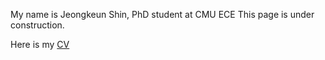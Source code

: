 My name is Jeongkeun Shin, PhD student at CMU ECE
This page is under construction.

Here is my [CV](/files/jeongkes_CV.pdf)
